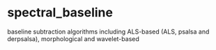# spectral_baseline
baseline subtraction algorithms including ALS-based (ALS, psalsa and derpsalsa), morphological and wavelet-based
